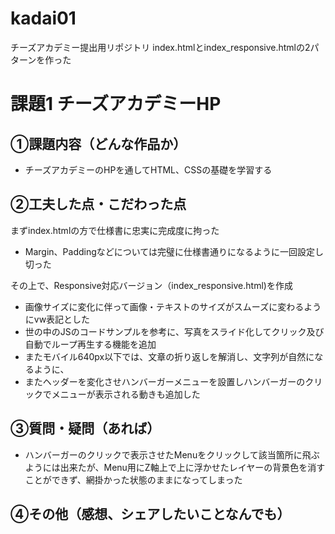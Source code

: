 # kadai01
チーズアカデミー提出用リポジトリ
index.htmlとindex_responsive.htmlの2パターンを作った

# 課題1 チーズアカデミーHP

## ①課題内容（どんな作品か）
- チーズアカデミーのHPを通してHTML、CSSの基礎を学習する

## ②工夫した点・こだわった点
まずindex.htmlの方で仕様書に忠実に完成度に拘った
- Margin、Paddingなどについては完璧に仕様書通りになるように一回設定し切った

その上で、Responsive対応バージョン（index_responsive.html)を作成
- 画像サイズに変化に伴って画像・テキストのサイズがスムーズに変わるようにvw表記とした
- 世の中のJSのコードサンプルを参考に、写真をスライド化してクリック及び自動でループ再生する機能を追加
- またモバイル640px以下では、文章の折り返しを解消し、文字列が自然になるように、
- またヘッダーを変化させハンバーガーメニューを設置しハンバーガーのクリックでメニューが表示される動きも追加した
   
## ③質問・疑問（あれば）
- ハンバーガーのクリックで表示させたMenuをクリックして該当箇所に飛ぶようには出来たが、Menu用にZ軸上で上に浮かせたレイヤーの背景色を消すことができず、網掛かった状態のままになってしまった

## ④その他（感想、シェアしたいことなんでも）

